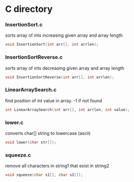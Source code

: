 # C directory

### InsertionSort.c
sorts array of ints increasing given array and array length
```c
void InsertionSort(int arr[], int arrlen);
```

### InsertionSortReverse.c
sorts array of ints decreasing given array and array length
```c
void InsertionSortReverse(int arr[], int arrlen);
```

### LinearArraySearch.c
find position of int value in array. -1 if not found
```c
int LinearArraySearch(int arr[], int arrlen, int value);
```

### lower.c
converts char[] string to lowercase (ascii)
```c
void lower(char str[]);
```

### squeeze.c
remove all characters in string1 that exist in string2
```c
void squeeze(char s1[], char s2[]);
```